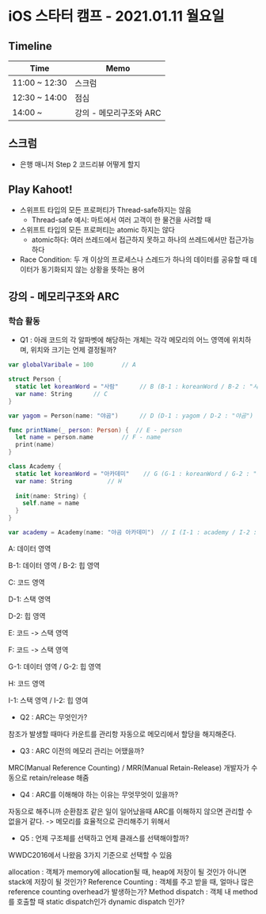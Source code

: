 # iOS 스타터 캠프 - 2021.01.11 월요일

## Timeline

Time          | Memo 
------------- | ------
11:00 ~ 12:30 | 스크럼 
12:30 ~ 14:00 | 점심
14:00 ~  | 강의 - 메모리구조와 ARC

## 스크럼

- 은행 매니저 Step 2 코드리뷰 어떻게 할지

## Play Kahoot!

- 스위프트 타입의 모든 프로퍼티가 Thread-safe하지는 않음
    - Thread-safe 예시: 마트에서 여러 고객이 한 물건을 사려할 때
- 스위프트 타입의 모든 프로퍼티는 atomic 하지는 않다
    - atomic하다: 여러 쓰레드에서 접근하지 못하고 하나의 쓰레드에서만 접근가능하다
- Race Condition: 두 개 이상의 프로세스나 스레드가 하나의 데이터를 공유할 때 데이터가 동기화되지 않는 상황을 뜻하는 용어

## 강의 - 메모리구조와 ARC

### 학습 활동 

- Q1 : 아래 코드의 각 알파벳에 해당하는 개체는 각각 메모리의 어느 영역에 위치하며, 위치와 크기는 언제 결정될까?

```swift
var globalVaribale = 100		// A

struct Person {
  static let koreanWord = "사람"		// B (B-1 : koreanWord / B-2 : "사람")
  var name: String		// C
}

var yagom = Person(name: "야곰")		// D (D-1 : yagom / D-2 : "야곰")

func printName(_ person: Person) {	// E - person
  let name = person.name		// F - name
  print(name)
}

class Academy {
  static let koreanWord = "아카데미"	// G (G-1 : koreanWord / G-2 : "아카데미")
  var name: String			// H
  
  init(name: String) {
    self.name = name
  }
}

var academy = Academy(name: "야곰 아카데미")	// I (I-1 : academy / I-2 : "야곰 아카데미")
```

A: 데이터 영역

B-1: 데이터 영역 / B-2: 힙 영역

C: 코드 영역

D-1: 스택 영역

D-2: 힙 영역

E: 코드 -> 스택 영역

F: 코드 -> 스택 영역

G-1: 데이터 영역 / G-2: 힙 영역

H: 코드 영역

I-1: 스택 영역 / I-2: 힙 영여

- Q2 : ARC는 무엇인가?

참조가 발생할 때마다 카운트를 관리항 자동으로 메모리에서 할당을 해지해준다.

- Q3 : ARC 이전의 메모리 관리는 어땠을까?

MRC(Manual Reference Counting) / MRR(Manual Retain-Release)
개발자가 수동으로 retain/release 해줌

- Q4 : ARC를 이해해야 하는 이유는 무엇무엇이 있을까?

자동으로 해주니까 순환참조 같은 일이 일어났을때 ARC를 이해하지 않으면 관리할 수 없을거 같다.
-> 메모리를 효율적으로 관리해주기 위해서

- Q5 : 언제 구조체를 선택하고 언제 클래스를 선택해야할까?

WWDC2016에서 나왔음
3가지 기준으로 선택할 수 있음

allocation : 객체가 memory에 allocation될 때, heap에 저장이 될 것인가 아니면 stack에 저장이 될 것인가?
Reference Counting : 객체를 주고 받을 때, 얼마나 많은 reference counting overhead가 발생하는가?
Method dispatch : 객체 내 method를 호출할 때 static dispatch인가 dynamic dispatch 인가?